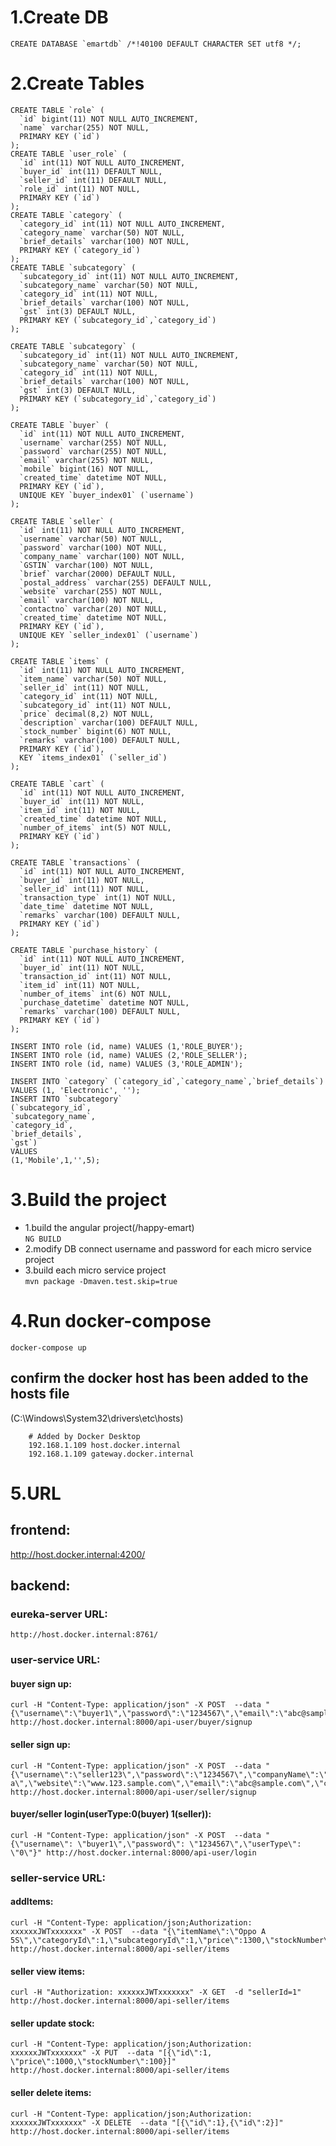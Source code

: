 # 1.Create DB

```
CREATE DATABASE `emartdb` /*!40100 DEFAULT CHARACTER SET utf8 */;
```
# 2.Create Tables
```
CREATE TABLE `role` (
  `id` bigint(11) NOT NULL AUTO_INCREMENT,
  `name` varchar(255) NOT NULL,
  PRIMARY KEY (`id`)
);
CREATE TABLE `user_role` (
  `id` int(11) NOT NULL AUTO_INCREMENT,
  `buyer_id` int(11) DEFAULT NULL,
  `seller_id` int(11) DEFAULT NULL,
  `role_id` int(11) NOT NULL,
  PRIMARY KEY (`id`)
);
CREATE TABLE `category` (
  `category_id` int(11) NOT NULL AUTO_INCREMENT,
  `category_name` varchar(50) NOT NULL,
  `brief_details` varchar(100) NOT NULL,
  PRIMARY KEY (`category_id`)
);
CREATE TABLE `subcategory` (
  `subcategory_id` int(11) NOT NULL AUTO_INCREMENT,
  `subcategory_name` varchar(50) NOT NULL,
  `category_id` int(11) NOT NULL,
  `brief_details` varchar(100) NOT NULL,
  `gst` int(3) DEFAULT NULL,
  PRIMARY KEY (`subcategory_id`,`category_id`)
);

CREATE TABLE `subcategory` (
  `subcategory_id` int(11) NOT NULL AUTO_INCREMENT,
  `subcategory_name` varchar(50) NOT NULL,
  `category_id` int(11) NOT NULL,
  `brief_details` varchar(100) NOT NULL,
  `gst` int(3) DEFAULT NULL,
  PRIMARY KEY (`subcategory_id`,`category_id`)
);

CREATE TABLE `buyer` (
  `id` int(11) NOT NULL AUTO_INCREMENT,
  `username` varchar(255) NOT NULL,
  `password` varchar(255) NOT NULL,
  `email` varchar(255) NOT NULL,
  `mobile` bigint(16) NOT NULL,
  `created_time` datetime NOT NULL,
  PRIMARY KEY (`id`),
  UNIQUE KEY `buyer_index01` (`username`)
);

CREATE TABLE `seller` (
  `id` int(11) NOT NULL AUTO_INCREMENT,
  `username` varchar(50) NOT NULL,
  `password` varchar(100) NOT NULL,
  `company_name` varchar(100) NOT NULL,
  `GSTIN` varchar(100) NOT NULL,
  `brief` varchar(2000) DEFAULT NULL,
  `postal_address` varchar(255) DEFAULT NULL,
  `website` varchar(255) NOT NULL,
  `email` varchar(100) NOT NULL,
  `contactno` varchar(20) NOT NULL,
  `created_time` datetime NOT NULL,
  PRIMARY KEY (`id`),
  UNIQUE KEY `seller_index01` (`username`)
);

CREATE TABLE `items` (
  `id` int(11) NOT NULL AUTO_INCREMENT,
  `item_name` varchar(50) NOT NULL,
  `seller_id` int(11) NOT NULL,
  `category_id` int(11) NOT NULL,
  `subcategory_id` int(11) NOT NULL,
  `price` decimal(8,2) NOT NULL,
  `description` varchar(100) DEFAULT NULL,
  `stock_number` bigint(6) NOT NULL,
  `remarks` varchar(100) DEFAULT NULL,
  PRIMARY KEY (`id`),
  KEY `items_index01` (`seller_id`)
);

CREATE TABLE `cart` (
  `id` int(11) NOT NULL AUTO_INCREMENT,
  `buyer_id` int(11) NOT NULL,
  `item_id` int(11) NOT NULL,
  `created_time` datetime NOT NULL,
  `number_of_items` int(5) NOT NULL,
  PRIMARY KEY (`id`)
);

CREATE TABLE `transactions` (
  `id` int(11) NOT NULL AUTO_INCREMENT,
  `buyer_id` int(11) NOT NULL,
  `seller_id` int(11) NOT NULL,
  `transaction_type` int(1) NOT NULL,
  `date_time` datetime NOT NULL,
  `remarks` varchar(100) DEFAULT NULL,
  PRIMARY KEY (`id`)
);

CREATE TABLE `purchase_history` (
  `id` int(11) NOT NULL AUTO_INCREMENT,
  `buyer_id` int(11) NOT NULL,
  `transaction_id` int(11) NOT NULL,
  `item_id` int(11) NOT NULL,
  `number_of_items` int(6) NOT NULL,
  `purchase_datetime` datetime NOT NULL,
  `remarks` varchar(100) DEFAULT NULL,
  PRIMARY KEY (`id`)
);

INSERT INTO role (id, name) VALUES (1,'ROLE_BUYER');
INSERT INTO role (id, name) VALUES (2,'ROLE_SELLER');
INSERT INTO role (id, name) VALUES (3,'ROLE_ADMIN');

INSERT INTO `category` (`category_id`,`category_name`,`brief_details`) VALUES (1, 'Electronic', '');
INSERT INTO `subcategory`
(`subcategory_id`,
`subcategory_name`,
`category_id`,
`brief_details`,
`gst`)
VALUES
(1,'Mobile',1,'',5);
```

# 3.Build the project
* 1.build the angular project(/happy-emart)  
  `NG BUILD`
* 2.modify DB connect username and password for each micro service project 
* 3.build each micro service project  
  `mvn package -Dmaven.test.skip=true`
# 4.Run docker-compose
  `docker-compose up`

## confirm the docker host has been added to the hosts file  
(C:\Windows\System32\drivers\etc\hosts)
```
    # Added by Docker Desktop  
    192.168.1.109 host.docker.internal  
    192.168.1.109 gateway.docker.internal  
```

# 5.URL  
## frontend:
   http://host.docker.internal:4200/
## backend:
### eureka-server URL:
	http://host.docker.internal:8761/
### user-service URL:
#### buyer sign up: 
	curl -H "Content-Type: application/json" -X POST  --data "{\"username\":\"buyer1\",\"password\":\"1234567\",\"email\":\"abc@sample.com\",\"mobile\":\"133222333392\"}" http://host.docker.internal:8000/api-user/buyer/signup
#### seller sign up: 
	curl -H "Content-Type: application/json" -X POST  --data "{\"username\":\"seller123\",\"password\":\"1234567\",\"companyName\":\"company111\",\"gstin\":\"10%\",\"brief\":\"brief111111\",\"postalAddress\":\"address a\",\"website\":\"www.123.sample.com\",\"email\":\"abc@sample.com\",\"contactNo\":\"No.12345678\"}" http://host.docker.internal:8000/api-user/seller/signup
#### buyer/seller login(userType:0(buyer) 1(seller)):
	curl -H "Content-Type: application/json" -X POST  --data "{\"username\": \"buyer1\",\"password\": \"1234567\",\"userType\": \"0\"}" http://host.docker.internal:8000/api-user/login
### seller-service URL:
#### addItems:
    curl -H "Content-Type: application/json;Authorization: xxxxxxJWTxxxxxxx" -X POST  --data "{\"itemName\":\"Oppo A 5S\",\"categoryId\":1,\"subcategoryId\":1,\"price\":1300,\"stockNumber\":150,\"description\":\"test\"}" http://host.docker.internal:8000/api-seller/items
#### seller view items:
	curl -H "Authorization: xxxxxxJWTxxxxxxx" -X GET  -d "sellerId=1" http://host.docker.internal:8000/api-seller/items
#### seller update stock:
	curl -H "Content-Type: application/json;Authorization: xxxxxxJWTxxxxxxx" -X PUT  --data "[{\"id\":1, \"price\":1000,\"stockNumber\":100}]" http://host.docker.internal:8000/api-seller/items
#### seller delete items:
	curl -H "Content-Type: application/json;Authorization: xxxxxxJWTxxxxxxx" -X DELETE  --data "[{\"id\":1},{\"id\":2}]" http://host.docker.internal:8000/api-seller/items